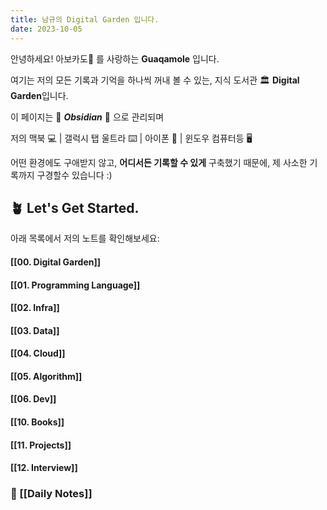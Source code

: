 ```yaml
---
title: 남규의 Digital Garden 입니다.
date: 2023-10-05
---
```

안녕하세요! 아보카도🥑 를 사랑하는 **Guaqamole** 입니다.

여기는 저의 모든 기록과 기억을 하나씩 꺼내 볼 수 있는, 지식 도서관 🏛️ **Digital Garden**입니다. 

이 페이지는 💎 ***Obsidian*** 💎 으로 관리되며

저의 맥북 💻  | 갤럭시 탭 울트라 ⌨️ | 아이폰 📱 | 윈도우 컴퓨터등  🖥️ 

어떤 환경에도 구애받지 않고, **어디서든 기록할 수 있게** 구축했기 때문에, 제 사소한 기록까지 구경할수 있습니다 :)

## 🪴 Let's Get Started.

아래 목록에서 저의 노트를 확인해보세요:
#### [[00. Digital Garden]]
#### [[01. Programming Language]]
#### [[02. Infra]]
#### [[03. Data]]
#### [[04. Cloud]]
#### [[05. Algorithm]]
#### [[06. Dev]]
#### [[10. Books]]
#### [[11. Projects]]
#### [[12. Interview]]


### 📔 [[Daily Notes]]
